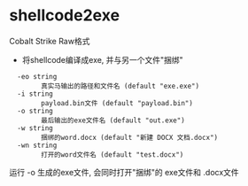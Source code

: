 ﻿# shellcode2exe

Cobalt Strike Raw格式

+ 将shellcode编译成exe, 并与另一个文件"捆绑"

```
  -eo string
        真实马输出的路径和文件名 (default "exe.exe")
  -i string
        payload.bin文件 (default "payload.bin")
  -o string
        最后输出的exe文件名 (default "out.exe")
  -w string
        捆绑的word.docx (default "新建 DOCX 文档.docx")
  -wn string
        打开的word文件名 (default "test.docx")
```

运行 -o 生成的exe文件, 会同时打开"捆绑"的 exe文件和 .docx文件
